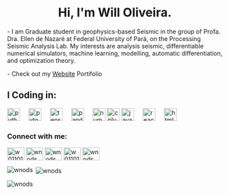 <h1 align="center"> Hi, I'm Will Oliveira.</h1>
<p align="left"> - I am Graduate student in geophysics-based Seismic in the group of Profa. Dra. Ellen de Nazaré at Federal University of Pará, on the Processing Seismic Analysis Lab. My interests are analysis seismic, differentiable numerical simulators, machine learning, modelling, automatic differentiation, and optimization theory.</p>
<p align="left">-  Check out my <a href="wnods.github.io/Portfolio/">Website</a> Portifolio</p>

<h2 align="left">I Coding in: </h2>
<div alig="left">
 <img src="https://cdn.simpleicons.org/python/ffd700" height="30" alt="python logo" />
<img width="12" />
<img src="https://cdn.simpleicons.org/pytorch/ffd700" height="30" alt="pytorch logo" />
<img width="12" />
<img src="https://cdn.simpleicons.org/tensorflow/ffd700" height="30" alt="tensorflow logo"  />
  <img width="12" />
<img src="https://cdn.simpleicons.org/pandas/ffd700" height="30" alt="pandas logo"  />
  <img width="12" />
  <img src="https://cdn.simpleicons.org/numpy/ffd700" height="30" alt="numpy logo"  />
 <img src="https://cdn.simpleicons.org/c++/ffd700" height="30" alt="cplusplus logo"  />
<img src="https://cdn.simpleicons.org/javascript/ffd700" height="30" alt="javascript logo"  />
  <img width="12" />
  <img src="https://cdn.simpleicons.org/react/ffd700" height="30" alt="react logo"  />
  <img width="12" />
  <img src="https://cdn.simpleicons.org/html5/ffd700" height="30" alt="html5 logo"  />
  <img width="12" />

</div>





  
<h3 align="left">Connect with me:</h3>
<p align="left">
<a href="https://twitter.com/w01101111" target="blank"><img align="center" src="https://raw.githubusercontent.com/rahuldkjain/github-profile-readme-generator/master/src/images/icons/Social/twitter.svg" alt="w01101111" height="30" width="40" /></a>
<a href="https://linkedin.com/in/wnods" target="blank"><img align="center" src="https://raw.githubusercontent.com/rahuldkjain/github-profile-readme-generator/master/src/images/icons/Social/linked-in-alt.svg" alt="wnods" height="30" width="40" /></a>
<a href="https://stackoverflow.com/users/wnods" target="blank"><img align="center" src="https://raw.githubusercontent.com/rahuldkjain/github-profile-readme-generator/master/src/images/icons/Social/stack-overflow.svg" alt="wnods" height="30" width="40" /></a>
<a href="https://instagram.com/w01101111" target="blank"><img align="center" src="https://raw.githubusercontent.com/rahuldkjain/github-profile-readme-generator/master/src/images/icons/Social/instagram.svg" alt="w01101111" height="30" width="40" /></a>
<a href="https://www.youtube.com/c/wnods" target="blank"><img align="center" src="https://raw.githubusercontent.com/rahuldkjain/github-profile-readme-generator/master/src/images/icons/Social/youtube.svg" alt="wnods" height="30" width="40" /></a>
</p>


<p><img align="left" src="https://github-readme-stats.vercel.app/api/top-langs?username=wnods&show_icons=true&theme=dark&locale=en&layout=compact" alt="wnods" /></p>

<p>&nbsp;<img align="center" src="https://github-readme-stats.vercel.app/api?username=wnods&show_icons=true&theme=dark&locale=en" alt="wnods" /></p>

<p><img align="center" src="https://github-readme-streak-stats.herokuapp.com/?user=wnods&theme=dark" alt="wnods" /></p>
